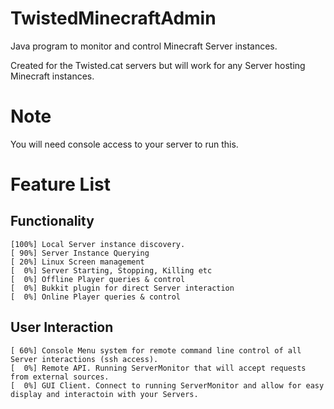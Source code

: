 TwistedMinecraftAdmin
=====================

Java program to monitor and control Minecraft Server instances.

Created for the Twisted.cat servers but will work for any Server hosting Minecraft instances.


Note
====

You will need console access to your server to run this.


Feature List
============

Functionality
-------------

    [100%] Local Server instance discovery.
    [ 90%] Server Instance Querying
    [ 20%] Linux Screen management
    [  0%] Server Starting, Stopping, Killing etc
    [  0%] Offline Player queries & control
    [  0%] Bukkit plugin for direct Server interaction
    [  0%] Online Player queries & control
    

User Interaction
----------------

    [ 60%] Console Menu system for remote command line control of all Server interactions (ssh access).
    [  0%] Remote API. Running ServerMonitor that will accept requests from external sources.
    [  0%] GUI Client. Connect to running ServerMonitor and allow for easy display and interactoin with your Servers.
